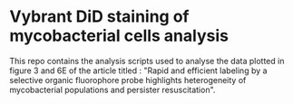 # Vybrant DiD staining of mycobacterial cells analysis
This repo contains the analysis scripts used to analyse the data plotted in figure 3 and 6E of the article titled : "Rapid and efficient labeling by a selective organic fluorophore probe highlights heterogeneity of mycobacterial populations and persister resuscitation".
